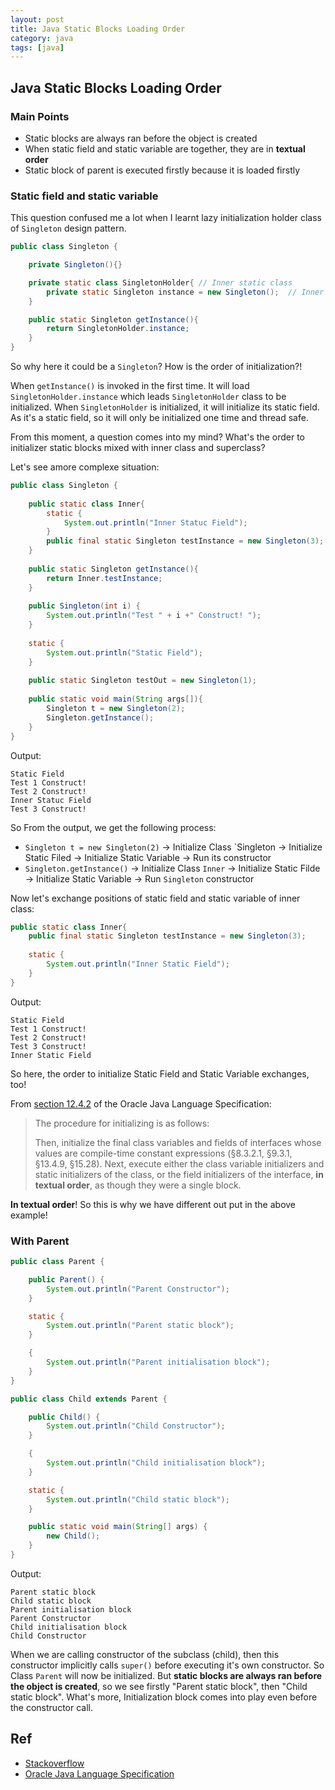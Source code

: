 ```yaml
---
layout: post
title: Java Static Blocks Loading Order
category: java
tags: [java]
---
```


## Java Static Blocks Loading Order

### Main Points

* Static blocks are always ran before the object is created
* When static field and static variable are together, they are in **textual order**
* Static block of parent is executed firstly because it is loaded firstly

### Static field and static variable

This question confused me a lot when I learnt lazy initialization holder class of `Singleton` design pattern. 

```java
public class Singleton {

    private Singleton(){}

    private static class SingletonHolder{ // Inner static class
        private static Singleton instance = new Singleton();  // Inner static variable
    }

    public static Singleton getInstance(){
        return SingletonHolder.instance;
    }
}
```

So why here it could be a `Singleton`? How is the order of initialization?! 

When `getInstance()` is invoked in the first time. It will load `SingletonHolder.instance` which leads `SingletonHolder` class to be initialized. When `SingletonHolder` is initialized, it will initialize its static field. As it's a static field, so it will only be initialized one time and thread safe. 

From this moment, a question comes into my mind? What's the order to initializer static blocks mixed with inner class and superclass?

Let's see amore complexe situation:

```java
public class Singleton {
     
    public static class Inner{
        static {
            System.out.println("Inner Statuc Field");
        }
        public final static Singleton testInstance = new Singleton(3);
    }
 
    public static Singleton getInstance(){
        return Inner.testInstance;
    }
 
    public Singleton(int i) {
        System.out.println("Test " + i +" Construct! ");
    }
 
    static {
        System.out.println("Static Field");
    }
 
    public static Singleton testOut = new Singleton(1);
 
    public static void main(String args[]){
        Singleton t = new Singleton(2);
        Singleton.getInstance();
    }
}
```

Output:

```
Static Field
Test 1 Construct! 
Test 2 Construct! 
Inner Statuc Field
Test 3 Construct! 
```

So From the output, we get the following process:

* `Singleton t = new Singleton(2)` -> Initialize Class `Singleton -> Initialize Static Filed -> Initialize Static Variable -> Run its constructor
* `Singleton.getInstance()` -> Initialize Class `Inner` -> Initialize Static Filde -> Initialize Static Variable -> Run `Singleton` constructor

Now let's exchange positions of static field and static variable of inner class:

```java
public static class Inner{
    public final static Singleton testInstance = new Singleton(3);
        
    static {
        System.out.println("Inner Static Field");
    }
}
```

Output:

```
Static Field
Test 1 Construct! 
Test 2 Construct! 
Test 3 Construct! 
Inner Static Field
```

So here, the order to initialize Static Field and Static Variable exchanges, too!

From [section 12.4.2](http://docs.oracle.com/javase/specs/jls/se7/html/jls-12.html#jls-12.4.2) of the Oracle Java Language Specification:

>The procedure for initializing is as follows:
>
>Then, initialize the final class variables and fields of interfaces whose values are compile-time constant expressions (§8.3.2.1, §9.3.1, §13.4.9, §15.28).
>Next, execute either the class variable initializers and static initializers of the class, or the field initializers of the interface, **in textual order**, as though they were a single block.

**In textual order**! So this is why we have different out put in the above example!
 
### With Parent

```java
public class Parent {

    public Parent() {
        System.out.println("Parent Constructor");
    }

    static {
        System.out.println("Parent static block");
    }

    {
        System.out.println("Parent initialisation block");
    }
}

public class Child extends Parent {

    public Child() {
        System.out.println("Child Constructor");
    }

    {
        System.out.println("Child initialisation block");
    }

    static {
        System.out.println("Child static block");
    }

    public static void main(String[] args) {
        new Child();
    }
}
```

Output:

```
Parent static block
Child static block
Parent initialisation block
Parent Constructor
Child initialisation block
Child Constructor
```

When we are calling constructor of the subclass (child), then this constructor implicitly calls `super()` before executing it's own constructor. So Class `Parent` will now be initialized. But **static blocks are always ran before the object is created**, so we see firstly "Parent static block", then "Child static block". What's more, Initialization block comes into play even before the constructor call.

## Ref

* [Stackoverflow](http://stackoverflow.com/questions/12448465/in-what-order-are-static-blocks-and-static-variables-in-a-class-executed)
* [Oracle Java Language Specification](http://docs.oracle.com/javase/specs/jls/se7/html/jls-12.html#jls-12.4.2)
